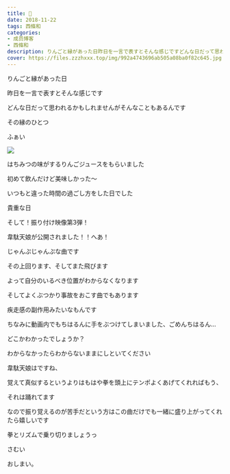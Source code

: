 ```yaml
---
title:  ﻿
date: 2018-11-22
tags: 西條和
categories: 
- 成员博客
- 西條和
description: りんごと縁があった日昨日を一言で表すとそんな感じですどんな日だって思われるかもしれませんがそんなこ...
cover: https://files.zzzhxxx.top/img/992a4743696ab505a08ba0f82c645.jpg 
---
```

















りんごと縁があった日

















昨日を一言で表すとそんな感じです















どんな日だって思われるかもしれませんがそんなこともあるんです











その縁のひとつ







ふぁい



![](https://files.zzzhxxx.top/img/992a4743696ab505a08ba0f82c645.jpg)







はちみつの味がするりんごジュースをもらいました














初めて飲んだけど美味しかった〜














いつもと違った時間の過ごし方をした日でした









貴重な日











そして！振り付け映像第3弾！






韋駄天娘が公開されました！！へあ！














じゃんぷじゃんぷな曲です









その上回ります、そしてまた飛びます












よって自分のいるべき位置がわからなくなります













そしてよくぶつかり事故をおこす曲でもあります









疾走感の副作用みたいなもんです












ちなみに動画内でもちはるんに手をぶつけてしまいました、ごめんちはるん…












どこかわかったでしょうか？





わからなかったらわからないままにしといてください




















韋駄天娘はですね、






覚えて真似するというよりはもはや拳を頭上にテンポよくあげてくれればもう、





それは踊れてます












なので振り覚えるのが苦手だという方はこの曲だけでも一緒に盛り上がってくれたら嬉しいです











拳とリズムで乗り切りましょうっ



















さむい















おしまい。


